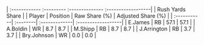| :------------ :--------- :-------------- :------------------|
|                       Rush Yards Share                      |
| Player      | Position | Raw Share (%) | Adjusted Share (%) |
| :-----------| :--------| :-------------| :------------------|
| E.James     | RB       | 57.1          | 57.1               |
| A.Boldin    | WR       | 8.7           | 8.7                |
| M.Shipp     | RB       | 8.7           | 8.7                |
| J.Arrington | RB       | 3.7           | 3.7                |
| Bry.Johnson | WR       | 0.0           | 0.0                |
